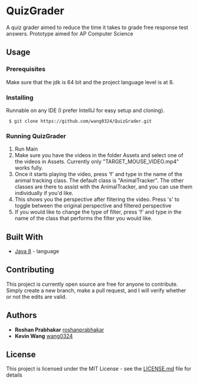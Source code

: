 # QuizGrader
A quiz grader aimed to reduce the time it takes to grade free response test answers. Prototype aimed for AP Computer Science

## Usage

### Prerequisites
Make sure that the jdk is 64 bit and the project language level is at 8. 

### Installing

Runnable on any IDE (I prefer IntelliJ for easy setup and cloning).

```
 $ git clone https://github.com/wang0324/QuizGrader.git
```

### Running QuizGrader
1. Run Main
2. Make sure you have the videos in the folder Assets and select one of the videos in Assets. Currently only "TARGET_MOUSE_VIDEO.mp4" works fully.
3. Once it starts playing the video, press 'f' and type in the name of the animal tracking class. The default class is "AnimalTracker".
The other classes are there to assist with the AnimalTracker, and you can use them individually if you'd like.
4. This shows you the perspective after filtering the video. Press 's' to toggle between the original perspective and filtered perspective
5. If you would like to change the type of filter, press 'f' and type in the name of the class that performs the filter you would like.


## Built With

* [Java 8](https://www.oracle.com/technetwork/java/javase/downloads/index.html) - language

## Contributing

This project is currently open source are free for anyone to contribute. Simply create a new branch, make a pull request, and I will verify whether or not the edits are valid.

## Authors

* **Roshan Prabhakar** [roshanprabhakar](https://github.com/roshanprabhakar)
* **Kevin Wang** [wang0324](https://github.com/roshanprabhakar)

## License

This project is licensed under the MIT License - see the [LICENSE.md](LICENSE.md) file for details
